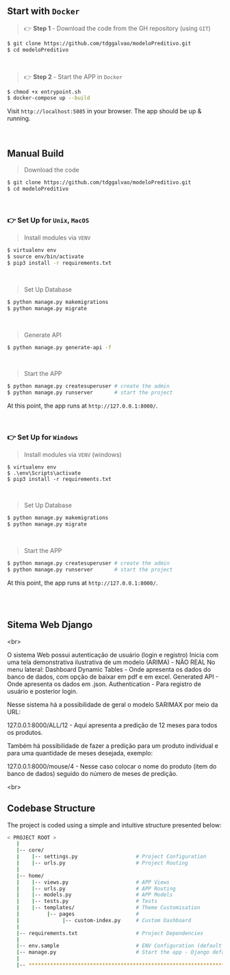 ## Start with `Docker`

> 👉 **Step 1** - Download the code from the GH repository (using `GIT`) 

```bash
$ git clone https://github.com/tdggalvao/modeloPreditivo.git
$ cd modeloPreditivo
```

<br />

> 👉 **Step 2** - Start the APP in `Docker`

```bash
$ chmod +x entrypoint.sh
$ docker-compose up --build 
```

Visit `http://localhost:5085` in your browser. The app should be up & running.

<br />


## Manual Build

> Download the code 

```bash
$ git clone https://github.com/tdggalvao/modeloPreditivo.git
$ cd modeloPreditivo
```

<br />

### 👉 Set Up for `Unix`, `MacOS` 

> Install modules via `VENV`  

```bash
$ virtualenv env
$ source env/bin/activate
$ pip3 install -r requirements.txt
```

<br />

> Set Up Database

```bash
$ python manage.py makemigrations
$ python manage.py migrate
```

<br />

> Generate API

```bash
$ python manage.py generate-api -f
```

<br />

> Start the APP

```bash
$ python manage.py createsuperuser # create the admin
$ python manage.py runserver       # start the project
```

At this point, the app runs at `http://127.0.0.1:8000/`. 

<br />

### 👉 Set Up for `Windows` 

> Install modules via `VENV` (windows) 

```
$ virtualenv env
$ .\env\Scripts\activate
$ pip3 install -r requirements.txt
```

<br />

> Set Up Database

```bash
$ python manage.py makemigrations
$ python manage.py migrate
```

<br />

> Start the APP

```bash
$ python manage.py createsuperuser # create the admin
$ python manage.py runserver       # start the project
```


At this point, the app runs at `http://127.0.0.1:8000/`. 

<br />

<br />

## Sitema Web Django
<br\>

O sistema Web possui autenticação de usuário (login e registro)
Inicia com uma tela demonstrativa ilustrativa de um modelo (ARIMA) - NÂO REAL
No menu lateral:
Dashboard
Dynamic Tables - Onde apresenta os dados do banco de dados, com opção de baixar em pdf e em excel.
Generated API - Onde apresenta os dados em .json.
Authentication - Para registro de usuário e posterior login.

Nesse sistema há a possibilidade de geral o modelo SARIMAX por meio da URL:

127.0.0.1:8000/ALL/12 - Aqui apresenta a predição de 12 meses para todos os produtos.

Também há possibilidade de fazer a predição para um produto individual e para uma quantidade de meses desejada, exemplo:

127.0.0.1:8000/mouse/4 - Nesse caso colocar o nome do produto (item do banco de dados) seguido do número de meses de predição.

<br\>

## Codebase Structure

The project is coded using a simple and intuitive structure presented below:

```bash
< PROJECT ROOT >
   |
   |-- core/                            
   |    |-- settings.py                   # Project Configuration  
   |    |-- urls.py                       # Project Routing
   |
   |-- home/
   |    |-- views.py                      # APP Views 
   |    |-- urls.py                       # APP Routing
   |    |-- models.py                     # APP Models 
   |    |-- tests.py                      # Tests  
   |    |-- templates/                    # Theme Customisation 
   |         |-- pages                    # 
   |              |-- custom-index.py     # Custom Dashboard      
   |
   |-- requirements.txt                   # Project Dependencies
   |
   |-- env.sample                         # ENV Configuration (default values)
   |-- manage.py                          # Start the app - Django default start script
   |
   |-- ************************************************************************
```
